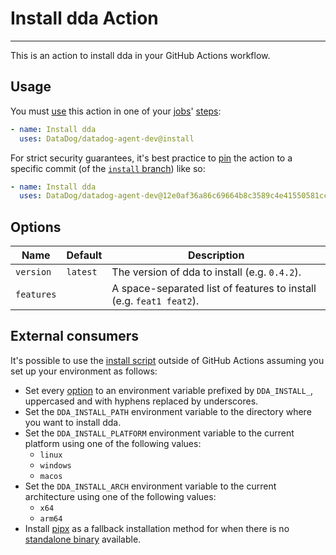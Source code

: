 # Install dda Action

-----

This is an action to install dda in your GitHub Actions workflow.

## Usage

You must [use](https://docs.github.com/en/actions/using-workflows/workflow-syntax-for-github-actions#jobsjob_idstepsuses) this action in one of your [jobs](https://docs.github.com/en/actions/using-workflows/workflow-syntax-for-github-actions#jobs)' [steps](https://docs.github.com/en/actions/using-workflows/workflow-syntax-for-github-actions#jobsjob_idsteps):

```yaml
- name: Install dda
  uses: DataDog/datadog-agent-dev@install
```

For strict security guarantees, it's best practice to [pin](https://docs.github.com/en/actions/using-workflows/workflow-syntax-for-github-actions#example-using-versioned-actions) the action to a specific commit (of the [`install` branch](https://github.com/DataDog/datadog-agent-dev/tree/install)) like so:

```yaml
- name: Install dda
  uses: DataDog/datadog-agent-dev@12e0af36a86c69664b8c3589c4e41550581cc07e
```

## Options

Name | Default | Description
--- | --- | ---
`version` | `latest` | The version of dda to install (e.g. `0.4.2`).
`features` | | A space-separated list of features to install (e.g. `feat1 feat2`).

## External consumers

It's possible to use the [install script](https://github.com/DataDog/datadog-agent-dev/blob/install/main.sh) outside of GitHub Actions assuming you set up your environment as follows:

- Set every [option](#options) to an environment variable prefixed by `DDA_INSTALL_`, uppercased and with hyphens replaced by underscores.
- Set the `DDA_INSTALL_PATH` environment variable to the directory where you want to install dda.
- Set the `DDA_INSTALL_PLATFORM` environment variable to the current platform using one of the following values:
    - `linux`
    - `windows`
    - `macos`
- Set the `DDA_INSTALL_ARCH` environment variable to the current architecture using one of the following values:
    - `x64`
    - `arm64`
- Install [pipx](https://github.com/pypa/pipx) as a fallback installation method for when there is no [standalone binary](https://datadoghq.dev/datadog-agent/setup/#standalone-binaries) available.
